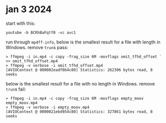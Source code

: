 # jan 3 2024

start with this:

~~~
youtube -b BCRhBaFqtf0 -vc avc1
~~~

run through `mp4ff-info`, below is the smallest result for a file with length in
Windows. remove `trun`s pass:

~~~
> ffmpeg -i in.mp4 -c copy -frag_size 6M -movflags omit_tfhd_offset `
>> omit_tfhd_offset.mp4
> ffmpeg -v verbose -i omit_tfhd_offset.mp4
[AVIOContext @ 000002eadf0b4c80] Statistics: 262306 bytes read, 8 seeks
~~~

below is the smallest result for a file with no length in Windows. remove `trun`s
fail:

~~~
> ffmpeg -i in.mp4 -c copy -frag_size 6M -movflags empty_moov empty_moov.mp4
> ffmpeg -v verbose -i empty_moov.mp4
[AVIOContext @ 0000021ebd954c80] Statistics: 327861 bytes read, 8 seeks
~~~
